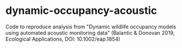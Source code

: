 # dynamic-occupancy-acoustic
Code to reproduce analysis from "Dynamic wildlife occupancy models using automated acoustic monitoring data" (Balantic &amp; Donovan 2019, Ecological Applications, DOI: 10.1002/eap.1854)
